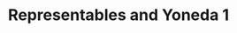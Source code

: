 ---
title: Representables and Yoneda 1
url-video: https://www.youtube.com/watch?v=4QgjKUzyrhM
authors:
- TheCatsters
type: presentation
tags:
- category theory
- representable functors
- Yoneda lemma
doHaskell-type: video lecture
dohaskell-year: 2009
---